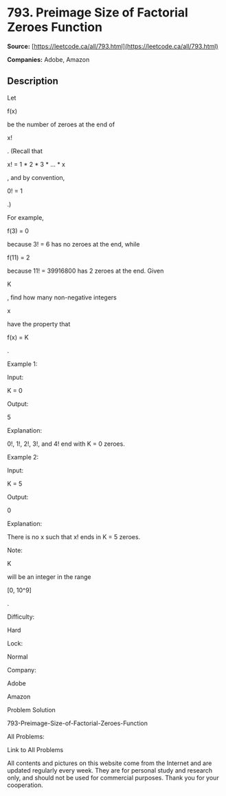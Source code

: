 # 793. Preimage Size of Factorial Zeroes Function

**Source:** [https://leetcode.ca/all/793.html](https://leetcode.ca/all/793.html)

**Companies:** Adobe, Amazon

## Description

Let

f(x)

be the number of zeroes at the end of

x!

. (Recall that

x! = 1 * 2 * 3 * ... * x

, and by convention,

0! = 1

.)

For example,

f(3) = 0

because 3! = 6 has no zeroes at the end, while

f(11)
        = 2

because 11! = 39916800 has 2 zeroes at the end. Given

K

, find how
        many non-negative integers

x

have the property that

f(x) = K

.

Example 1:

Input:

K = 0

Output:

5

Explanation:

0!, 1!, 2!, 3!, and 4! end with K = 0 zeroes.

Example 2:

Input:

K = 5

Output:

0

Explanation:

There is no x such that x! ends in K = 5 zeroes.

Note:

K

will be an integer in the range

[0, 10^9]

.

Difficulty:

Hard

Lock:

Normal

Company:

Adobe

Amazon

Problem Solution

793-Preimage-Size-of-Factorial-Zeroes-Function

All Problems:

Link to All Problems

All contents and pictures on this website come from the Internet and are updated regularly every week. They are for personal study and research only, and should not be used for commercial purposes. Thank you for your cooperation.

